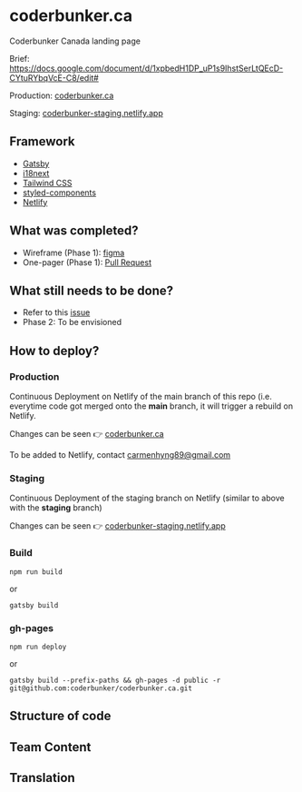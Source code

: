 # coderbunker.ca
Coderbunker Canada landing page

Brief: https://docs.google.com/document/d/1xpbedH1DP_uP1s9IhstSerLtQEcD-CYtuRYbqVcE-C8/edit#

Production: [coderbunker.ca](https://coderbunker.ca/)

Staging: [coderbunker-staging.netlify.app](https://coderbunker-staging.netlify.app/)

## Framework

* [Gatsby](https://www.gatsbyjs.com/)
* [i18next](https://github.com/microapps/gatsby-plugin-react-i18next)
* [Tailwind CSS](https://tailwindcss.com/)
* [styled-components](https://styled-components.com/)
* [Netlify](https://www.netlify.com/)

## What was completed?

* Wireframe (Phase 1): [figma](https://www.figma.com/proto/v1GDDcPMpdDOgRBmwTnDQo/CoderBunker?node-id=419%3A47&scaling=min-zoom&page-id=201%3A1183)
* One-pager (Phase 1): [Pull Request](https://github.com/coderbunker/coderbunker.ca/pull/2)

## What still needs to be done?

* Refer to this [issue](https://github.com/coderbunker/coderbunker.ca/issues/1)
* Phase 2: To be envisioned

## How to deploy? 

### Production

Continuous Deployment on Netlify of the main branch of this repo (i.e. everytime code got merged onto the **main** branch, it will trigger a rebuild on Netlify. 

Changes can be seen 👉 [coderbunker.ca](https://coderbunker.ca/)

To be added to Netlify, contact carmenhyng89@gmail.com

### Staging

Continuous Deployment of the staging branch on Netlify (similar to above with the **staging** branch) 

Changes can be seen 👉 [coderbunker-staging.netlify.app](https://coderbunker-staging.netlify.app/)

### Build
```
npm run build
```
or
```
gatsby build
```
### gh-pages
```
npm run deploy
```
or
```
gatsby build --prefix-paths && gh-pages -d public -r git@github.com:coderbunker/coderbunker.ca.git
```

## Structure of code


## Team Content


## Translation
